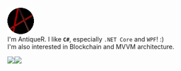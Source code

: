 ![AntiqueR](Images/AntiqueR-simple_small.png)  
I'm AntiqueR. I like **`C#`**, especially `.NET Core` and `WPF`! :)  
I'm also interested in Blockchain and MVVM architecture.  


<a>
  <img align="left" src="https://github-readme-stats.vercel.app/api?username=AntiquePendulum&show_icons=trued&count_private=true&theme=radical" />
</a>
<a>
  <img align="left" src="https://github-readme-stats.vercel.app/api/top-langs/?username=AntiquePendulum&layout=compact" />
</a>
